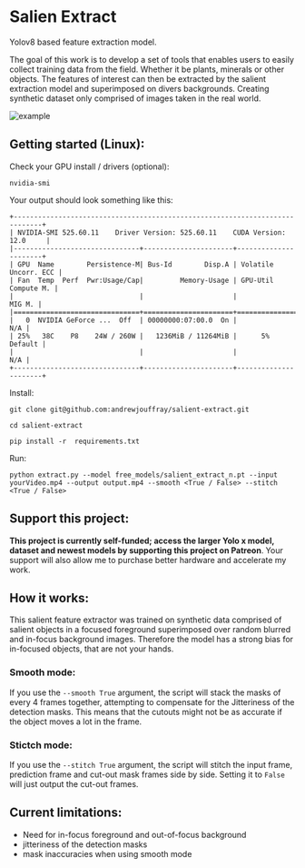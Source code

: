 
# Salien Extract

Yolov8 based feature extraction model. 

The goal of this work is to develop a set of tools that enables users to easily collect training data from the field. Whether it be plants, minerals or other objects. The features of interest can then be extracted by the salient extraction model and superimposed on divers backgrounds. Creating synthetic dataset only comprised of images taken in the real world. 


![example](docs/images/field6.gif)

## Getting started (Linux):

Check your GPU install / drivers (optional):

    nvidia-smi

Your output should look something like this:

    +-----------------------------------------------------------------------------+
    | NVIDIA-SMI 525.60.11    Driver Version: 525.60.11    CUDA Version: 12.0     |
    |-------------------------------+----------------------+----------------------+
    | GPU  Name        Persistence-M| Bus-Id        Disp.A | Volatile Uncorr. ECC |
    | Fan  Temp  Perf  Pwr:Usage/Cap|         Memory-Usage | GPU-Util  Compute M. |
    |                               |                      |               MIG M. |
    |===============================+======================+======================|
    |   0  NVIDIA GeForce ...  Off  | 00000000:07:00.0  On |                  N/A |
    | 25%   38C    P8    24W / 260W |   1236MiB / 11264MiB |      5%      Default |
    |                               |                      |                  N/A |
    +-------------------------------+----------------------+----------------------+


Install:

    git clone git@github.com:andrewjouffray/salient-extract.git

    cd salient-extract

    pip install -r  requirements.txt

Run:

    python extract.py --model free_models/salient_extract_n.pt --input yourVideo.mp4 --output output.mp4 --smooth <True / False> --stitch <True / False>


## Support this project:

**This project is currently self-funded; access the larger Yolo x model, dataset and newest models by supporting this project on Patreon**.
Your support will also allow me to purchase better hardware and accelerate my work. 

## How it works:

This salient feature extractor was trained on synthetic data comprised of salient objects in a focused foreground superimposed over random blurred and in-focus background images. Therefore the model has a strong bias for in-focused objects, that are not your hands. 

### Smooth mode:

If you use the `--smooth True` argument, the script will stack the masks of every 4 frames together, attempting to compensate for the Jitteriness of the detection masks. This means that the cutouts might not be as accurate if the object moves a lot in the frame. 

### Stictch mode:

If you use the `--stitch True` argument, the script will stitch the input frame, prediction frame and cut-out mask frames side by side. Setting it to `False` will just output the cut-out frames. 

## Current limitations:

- Need for in-focus foreground and out-of-focus background
- jitteriness of the detection masks
- mask inaccuracies when using smooth mode


